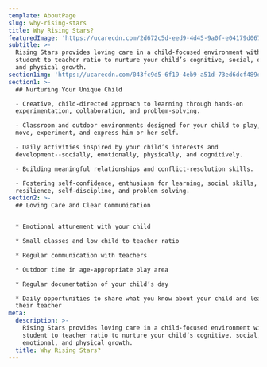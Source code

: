 ```yaml
---
template: AboutPage
slug: why-rising-stars
title: Why Rising Stars?
featuredImage: 'https://ucarecdn.com/2d672c5d-eed9-4d45-9a0f-e04179d067a6/'
subtitle: >-
  Rising Stars provides loving care in a child-focused environment with a low
  student to teacher ratio to nurture your child’s cognitive, social, emotional,
  and physical growth.
section1img: 'https://ucarecdn.com/043fc9d5-6f19-4eb9-a51d-73ed6dcf489e/babysmiling.jpg'
section1: >-
  ## Nurturing Your Unique Child

  - Creative, child-directed approach to learning through hands-on
  experimentation, collaboration, and problem-solving.

  - Classroom and outdoor environments designed for your child to play, create,
  move, experiment, and express him or her self.

  - Daily activities inspired by your child’s interests and
  development--socially, emotionally, physically, and cognitively.

  - Building meaningful relationships and conflict-resolution skills.

  - Fostering self-confidence, enthusiasm for learning, social skills,
  resilience, self-discipline, and problem solving.
section2: >-
  ## Loving Care and Clear Communication


  * Emotional attunement with your child

  * Small classes and low child to teacher ratio

  * Regular communication with teachers

  * Outdoor time in age-appropriate play area

  * Regular documentation of your child’s day

  * Daily opportunities to share what you know about your child and learn from
  their teacher
meta:
  description: >-
    Rising Stars provides loving care in a child-focused environment with a low
    student to teacher ratio to nurture your child’s cognitive, social,
    emotional, and physical growth.
  title: Why Rising Stars?
---
```


